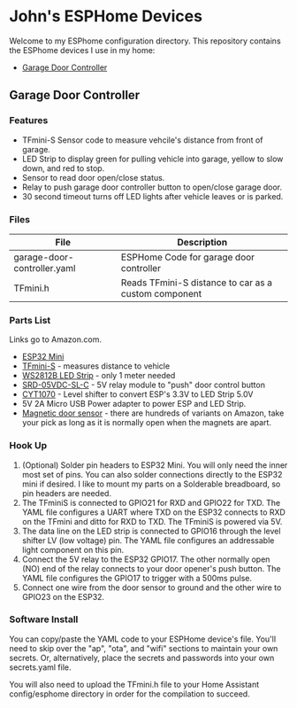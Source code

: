 # John's ESPHome Devices
Welcome to my ESPhome configuration directory.  This repository contains the ESPhome devices I use in my home:

* [Garage Door Controller](http://...#garage-door-controller)

## <a name="garage-door-controller">Garage Door Controller</a>
### Features
* TFmini-S Sensor code to measure vehcile's distance from front of garage.  
* LED Strip to display green for pulling vehicle into garage, yellow to slow down, and red to stop.
* Sensor to read door open/close status.
* Relay to push garage door controller button to open/close garage door.
* 30 second timeout turns off LED lights after vehicle leaves or is parked.

### Files
| File                          | Description                     |
|-------------------------------|--------------------------------|
| garage-door-controller.yaml   | ESPHome Code for garage door controller                 |
| TFmini.h                      | Reads TFmini-S distance to car as a custom component    |

### Parts List
Links go to Amazon.com.
* [ESP32 Mini](https://www.amazon.com/gp/product/B07BK435ZW/ref=ppx_yo_dt_b_asin_image_o05_s00?ie=UTF8&psc=1)
* [TFmini-S](https://www.amazon.com/gp/product/B075V5TZRY/ref=ppx_yo_dt_b_asin_image_o01_s00?ie=UTF8&psc=1) - measures distance to vehicle
* [WS2812B LED Strip](https://www.amazon.com/gp/product/B01CDTEJBG/ref=ppx_yo_dt_b_search_asin_title?ie=UTF8&th=1) - only 1 meter needed
* [SRD-05VDC-SL-C](https://www.amazon.com/gp/product/B09G6H7JDT/ref=ppx_yo_dt_b_search_asin_title?ie=UTF8&psc=1) - 5V relay module to "push" door control button
* [CYT1070](https://www.amazon.com/gp/product/B073D4DJDC/ref=ppx_yo_dt_b_search_asin_title?ie=UTF8&psc=1) - Level shifter to convert ESP's 3.3V to LED Strip 5.0V
* 5V 2A Micro USB Power adapter to power ESP and LED Strip.
* [Magnetic door sensor](https://www.amazon.com/WESUA-Magnetic-Overhead-Contacts-Bracket/dp/B0BCYHBKVF?crid=3JFEWKWK89V1B&dib=eyJ2IjoiMSJ9.uJDdgjdeS3uEOsVaAps0i112QeIcTdBiISTaTjU41myRba5tAMceEsQTFUEHSmu07uQLz9wCZ7WUNuGEg1LKry18cc2nbD9lIAvBB-k77UImIj0fIZQKsXObVGPR76Z0j6lm5VDni9AUo5934nR9TjJOSm2XWZaltlVvvHNQMwmxcW8XvHVSbU4ZyTTBrzY98hJOFs0y425okmUaoITHpAzkdb2TDlGVS7U9sem-KoN--boaKqIfsh_DEr1JIsZNMtRlvHjhRkolxgLjXQ3vEAetyLac6D_zc9el6BPJbw4.D-wK21SM9Cq3gHdmdCxJqH47AkVhG9anOlfFXXv_axQ&dib_tag=se&keywords=5V+magnetic+garage+door+sensor&qid=1732491358&sprefix=5v+magnetic+garage+door+sensor%2Caps%2C141&sr=8-3) - there are hundreds of variants on Amazon, take your pick as long as it is normally open when the magnets are apart.

### Hook Up

1. (Optional) Solder pin headers to ESP32 Mini.  You will only need the inner most set of pins.  You can also solder connections directly to the ESP32 mini if desired.  I like to mount my parts on a Solderable breadboard, so pin headers are needed.
2. The TFminiS is connected to GPIO21 for RXD and GPIO22 for TXD.  The YAML file configures a UART where TXD on the ESP32 connects to RXD on the TFmini and ditto for RXD to TXD.  The TFminiS is powered via 5V.
3. The data line on the LED strip is connected to GPIO16 through the level shifter LV (low voltage) pin.  The YAML file configures an addressable light component on this pin.
4. Connect the 5V relay to the ESP32 GPIO17.  The other normally open (NO) end of the relay connects to your door opener's push button.  The YAML file configures the GPIO17 to trigger with a 500ms pulse.
5. Connect one wire from the door sensor to ground and the other wire to GPIO23 on the ESP32.

### Software Install

You can copy/paste the YAML code to your ESPHome device's file.  You'll need to skip over the "ap", "ota", and "wifi" sections to maintain your own secrets.  Or, alternatively, place the secrets and passwords into your own secrets.yaml file.

You will also need to upload the TFmini.h file to your Home Assistant config/esphome directory in order for the compilation to succeed.
